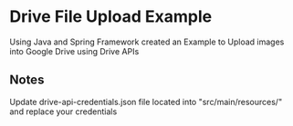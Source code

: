 # Drive File Upload Example
Using Java and Spring Framework created an Example to Upload images into Google Drive using Drive APIs

## Notes
Update drive-api-credentials.json file located into "src/main/resources/" and replace your credentials 
